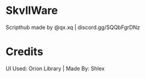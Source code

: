 # SkvllWare
Scripthub made by @qx.xq | discord.gg/SQQbFgrDNz

# Credits
UI Used: Orion Library | Made By: Shlex
